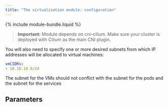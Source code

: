 ```yaml
---
title: "The virtualization module: configuration"
---
```


{% include module-bundle.liquid %}

> **Important:**  Module depends on cni-cilium. Make sure your cluster is deployed with Cilium as the main CNI plugin.

You will also need to specify one or more desired subnets from which IP addresses will be allocated to virtual machines:

```yaml
vmCIDRs:
- 10.10.10.0/24
```

The subnet for the VMs should not conflict with the subnet for the pods and the subnet for the services

## Parameters

<!-- SCHEMA -->
